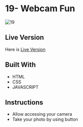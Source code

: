 # 19- Webcam Fun
![19](https://user-images.githubusercontent.com/73752127/103708072-e210d080-4fc0-11eb-945c-102fa6c30afe.PNG)

## Live Version
Here is [Live Version](https://cerensolpan.github.io/JS30_C/19_Webcam%20Fun/)

## Built With
 - HTML 
 - CSS
 - JAVASCRIPT

## Instructions 
 - Allow accessing your camera 
 - Take your photo by using button
